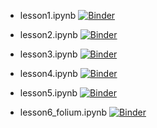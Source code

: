 - lesson1.ipynb [![Binder](https://mybinder.org/badge_logo.svg)](https://mybinder.org/v2/gh/allixender/testgeo2021a/main?filepath=L1%2Flesson1.ipynb)

- lesson2.ipynb [![Binder](https://mybinder.org/badge_logo.svg)](https://mybinder.org/v2/gh/allixender/testgeo2021a/main?filepath=L2%2Flesson2.ipynb)

- lesson3.ipynb [![Binder](https://mybinder.org/badge_logo.svg)](https://mybinder.org/v2/gh/allixender/testgeo2021a/main?filepath=L3%2Flesson3.ipynb)

- lesson4.ipynb [![Binder](https://mybinder.org/badge_logo.svg)](https://mybinder.org/v2/gh/allixender/testgeo2021a/main?filepath=L4%2Flesson4.ipynb)

- lesson5.ipynb [![Binder](https://mybinder.org/badge_logo.svg)](https://mybinder.org/v2/gh/allixender/testgeo2021a/main?filepath=L5%2Flesson5.ipynb)

- lesson6_folium.ipynb [![Binder](https://mybinder.org/badge_logo.svg)](https://mybinder.org/v2/gh/allixender/testgeo2021a/main?filepath=L6%2Flesson6_folium.ipynb)
